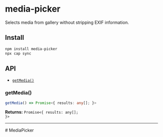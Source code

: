 # media-picker

Selects media from gallery without stripping EXIF information.

## Install

```bash
npm install media-picker
npx cap sync
```

## API

<docgen-index>

* [`getMedia()`](#getmedia)

</docgen-index>

<docgen-api>
<!--Update the source file JSDoc comments and rerun docgen to update the docs below-->

### getMedia()

```typescript
getMedia() => Promise<{ results: any[]; }>
```

**Returns:** <code>Promise&lt;{ results: any[]; }&gt;</code>

--------------------

</docgen-api>
# MediaPicker
